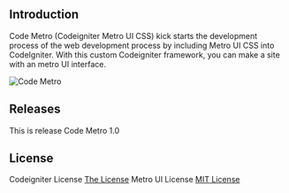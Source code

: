 ## Introduction

Code Metro (Codeigniter Metro UI CSS) kick starts the development process of the web development process by including Metro UI CSS into CodeIgniter.
With this custom Codeigniter framework, you can make a site with an metro UI interface.

![Code Metro](http://i1087.photobucket.com/albums/j474/Zulfindra_Juliant/cover-metro_zpsd0cd9314.png)

## Releases

This is release Code Metro 1.0

## License

Codeigniter License [The License](http://codeigniter.com/user_guide/license.html)
Metro UI License [MIT License](https://github.com/olton/Metro-UI-CSS/blob/master/LICENSE)
